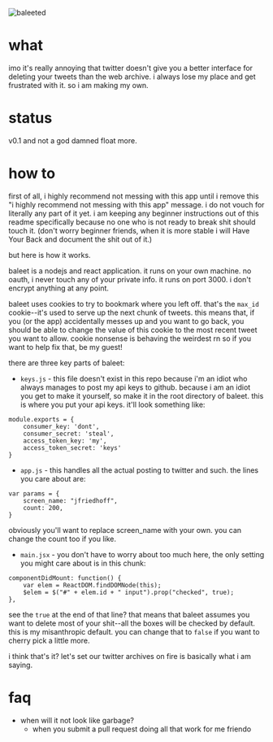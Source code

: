 ![baleeted](https://i.ytimg.com/vi/7rrZ-sA4FQc/maxresdefault.jpg)

# what

imo it's really annoying that twitter doesn't give you a better interface for deleting your tweets than the web archive. i always lose my place and get frustrated with it. so i am making my own.

# status

v0.1 and not a god damned float more.

# how to

first of all, i highly recommend not messing with this app until i remove this "i highly recommend not messing with this app" message. i do not vouch for literally any part of it yet. i am keeping any beginner instructions out of this readme specifically because no one who is not ready to break shit should touch it. (don't worry beginner friends, when it is more stable i will Have Your Back and document the shit out of it.)

but here is how it works.

baleet is a nodejs and react application. it runs on your own machine. no oauth, i never touch any of your private info. it runs on port 3000. i don't encrypt anything at any point.

baleet uses cookies to try to bookmark where you left off. that's the `max_id` cookie--it's used to serve up the next chunk of tweets. this means that, if you (or the app) accidentally messes up and you want to go back, you should be able to change the value of this cookie to the most recent tweet you want to allow. cookie nonsense is behaving the weirdest rn so if you want to help fix that, be my guest!

there are three key parts of baleet:

* `keys.js` - this file doesn't exist in this repo because i'm an idiot who always manages to post my api keys to github. because i am an idiot you get to make it yourself, so make it in the root directory of baleet. this is where you put your api keys. it'll look something like: 

```
module.exports = {
	consumer_key: 'dont',
	consumer_secret: 'steal',
	access_token_key: 'my',
	access_token_secret: 'keys'
}
```

* `app.js` - this handles all the actual posting to twitter and such. the lines you care about are:

```
var params = {
	screen_name: "jfriedhoff",
	count: 200,
}
```

obviously you'll want to replace screen_name with your own. you can change the count too if you like.

* `main.jsx` - you don't have to worry about too much here, the only setting you might care about is in this chunk:

```
componentDidMount: function() {
	var elem = ReactDOM.findDOMNode(this);
	$elem = $("#" + elem.id + " input").prop("checked", true);
},
```

see the `true` at the end of that line? that means that baleet assumes you want to delete most of your shit--all the boxes will be checked by default. this is my misanthropic default. you can change that to `false` if you want to cherry pick a little more.

i think that's it? let's set our twitter archives on fire is basically what i am saying.

# faq

* when will it not look like garbage?
	* when you submit a pull request doing all that work for me friendo